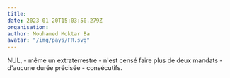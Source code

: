 ```yaml
---
title: 
date: 2023-01-20T15:03:50.279Z
organisation: 
author: Mouhamed Moktar Ba
avatar: "/img/pays/FR.svg"
---
```


NUL, - même un extraterrestre - n'est censé faire plus de deux mandats - d'aucune durée précisée - consécutifs.